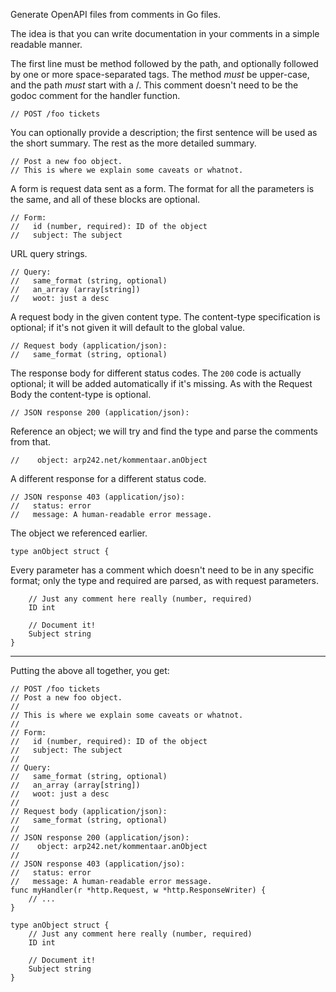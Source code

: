 Generate OpenAPI files from comments in Go files.

The idea is that you can write documentation in your comments in a simple
readable manner.

The first line must be method followed by the path, and optionally followed by
one or more space-separated tags. The method *must* be upper-case, and the path
*must* start with a /. This comment doesn't need to be the godoc comment for the
handler function.

	// POST /foo tickets

You can optionally provide a description; the first sentence will be used as the
short summary. The rest as the more detailed summary.

	// Post a new foo object.
	// This is where we explain some caveats or whatnot.

A form is request data sent as a form. The format for all the parameters is the
same, and all of these blocks are optional.

	// Form:
	//   id (number, required): ID of the object
	//   subject: The subject

URL query strings.

	// Query:
	//   same_format (string, optional)
	//   an_array (array[string])
	//   woot: just a desc

A request body in the given content type. The content-type specification is
optional; if it's not given it will default to the global value.

	// Request body (application/json):
	//   same_format (string, optional)

The response body for different status codes. The `200` code is actually
optional; it will be added automatically if it's missing. As with the Request
Body the content-type is optional.

	// JSON response 200 (application/json):

Reference an object; we will try and find the type and parse the comments from
that.

	//    object: arp242.net/kommentaar.anObject

A different response for a different status code.

	// JSON response 403 (application/jso):
	//   status: error
	//   message: A human-readable error message.

The object we referenced earlier.

	type anObject struct {

Every parameter has a comment which doesn't need to be in any specific format;
only the type and required are parsed, as with request parameters.

		// Just any comment here really (number, required)
		ID int

		// Document it!
		Subject string
	}

---

Putting the above all together, you get:

	// POST /foo tickets
	// Post a new foo object.
	//
	// This is where we explain some caveats or whatnot.
	//
	// Form:
	//   id (number, required): ID of the object
	//   subject: The subject
	//
	// Query:
	//   same_format (string, optional)
	//   an_array (array[string])
	//   woot: just a desc
	//
	// Request body (application/json):
	//   same_format (string, optional)
	//
	// JSON response 200 (application/json):
	//    object: arp242.net/kommentaar.anObject
	//
	// JSON response 403 (application/jso):
	//   status: error
	//   message: A human-readable error message.
	func myHandler(r *http.Request, w *http.ResponseWriter) {
		// ...
	}

	type anObject struct {
		// Just any comment here really (number, required)
		ID int

		// Document it!
		Subject string
	}
